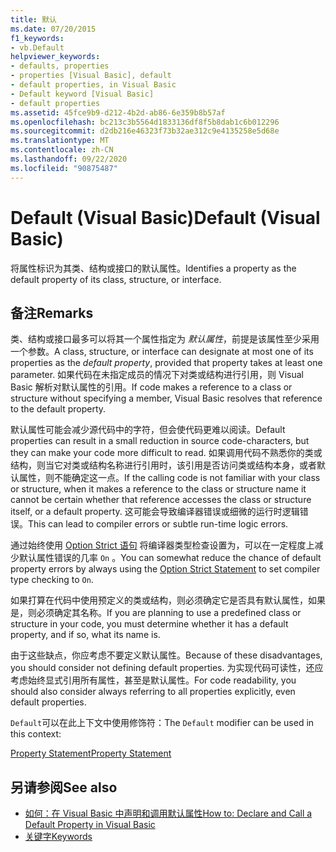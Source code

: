 ```yaml
---
title: 默认
ms.date: 07/20/2015
f1_keywords:
- vb.Default
helpviewer_keywords:
- defaults, properties
- properties [Visual Basic], default
- default properties, in Visual Basic
- Default keyword [Visual Basic]
- default properties
ms.assetid: 45fce9b9-d212-4b2d-ab86-6e359b8b57af
ms.openlocfilehash: bc213c3b5564d1833136df8f5b8dab1c6b012296
ms.sourcegitcommit: d2db216e46323f73b32ae312c9e4135258e5d68e
ms.translationtype: MT
ms.contentlocale: zh-CN
ms.lasthandoff: 09/22/2020
ms.locfileid: "90875487"
---
```

# <a name="default-visual-basic"></a><span data-ttu-id="8e2c9-102">Default (Visual Basic)</span><span class="sxs-lookup"><span data-stu-id="8e2c9-102">Default (Visual Basic)</span></span>

<span data-ttu-id="8e2c9-103">将属性标识为其类、结构或接口的默认属性。</span><span class="sxs-lookup"><span data-stu-id="8e2c9-103">Identifies a property as the default property of its class, structure, or interface.</span></span>  
  
## <a name="remarks"></a><span data-ttu-id="8e2c9-104">备注</span><span class="sxs-lookup"><span data-stu-id="8e2c9-104">Remarks</span></span>  

 <span data-ttu-id="8e2c9-105">类、结构或接口最多可以将其一个属性指定为 *默认属性*，前提是该属性至少采用一个参数。</span><span class="sxs-lookup"><span data-stu-id="8e2c9-105">A class, structure, or interface can designate at most one of its properties as the *default property*, provided that property takes at least one parameter.</span></span> <span data-ttu-id="8e2c9-106">如果代码在未指定成员的情况下对类或结构进行引用，则 Visual Basic 解析对默认属性的引用。</span><span class="sxs-lookup"><span data-stu-id="8e2c9-106">If code makes a reference to a class or structure without specifying a member, Visual Basic resolves that reference to the default property.</span></span>  
  
 <span data-ttu-id="8e2c9-107">默认属性可能会减少源代码中的字符，但会使代码更难以阅读。</span><span class="sxs-lookup"><span data-stu-id="8e2c9-107">Default properties can result in a small reduction in source code-characters, but they can make your code more difficult to read.</span></span> <span data-ttu-id="8e2c9-108">如果调用代码不熟悉你的类或结构，则当它对类或结构名称进行引用时，该引用是否访问类或结构本身，或者默认属性，则不能确定这一点。</span><span class="sxs-lookup"><span data-stu-id="8e2c9-108">If the calling code is not familiar with your class or structure, when it makes a reference to the class or structure name it cannot be certain whether that reference accesses the class or structure itself, or a default property.</span></span> <span data-ttu-id="8e2c9-109">这可能会导致编译器错误或细微的运行时逻辑错误。</span><span class="sxs-lookup"><span data-stu-id="8e2c9-109">This can lead to compiler errors or subtle run-time logic errors.</span></span>  
  
 <span data-ttu-id="8e2c9-110">通过始终使用 [Option Strict 语句](../statements/option-strict-statement.md) 将编译器类型检查设置为，可以在一定程度上减少默认属性错误的几率 `On` 。</span><span class="sxs-lookup"><span data-stu-id="8e2c9-110">You can somewhat reduce the chance of default property errors by always using the [Option Strict Statement](../statements/option-strict-statement.md) to set compiler type checking to `On`.</span></span>  
  
 <span data-ttu-id="8e2c9-111">如果打算在代码中使用预定义的类或结构，则必须确定它是否具有默认属性，如果是，则必须确定其名称。</span><span class="sxs-lookup"><span data-stu-id="8e2c9-111">If you are planning to use a predefined class or structure in your code, you must determine whether it has a default property, and if so, what its name is.</span></span>  
  
 <span data-ttu-id="8e2c9-112">由于这些缺点，你应考虑不要定义默认属性。</span><span class="sxs-lookup"><span data-stu-id="8e2c9-112">Because of these disadvantages, you should consider not defining default properties.</span></span> <span data-ttu-id="8e2c9-113">为实现代码可读性，还应考虑始终显式引用所有属性，甚至是默认属性。</span><span class="sxs-lookup"><span data-stu-id="8e2c9-113">For code readability, you should also consider always referring to all properties explicitly, even default properties.</span></span>  
  
 <span data-ttu-id="8e2c9-114">`Default`可以在此上下文中使用修饰符：</span><span class="sxs-lookup"><span data-stu-id="8e2c9-114">The `Default` modifier can be used in this context:</span></span>  
  
 [<span data-ttu-id="8e2c9-115">Property Statement</span><span class="sxs-lookup"><span data-stu-id="8e2c9-115">Property Statement</span></span>](../statements/property-statement.md)  
  
## <a name="see-also"></a><span data-ttu-id="8e2c9-116">另请参阅</span><span class="sxs-lookup"><span data-stu-id="8e2c9-116">See also</span></span>

- [<span data-ttu-id="8e2c9-117">如何：在 Visual Basic 中声明和调用默认属性</span><span class="sxs-lookup"><span data-stu-id="8e2c9-117">How to: Declare and Call a Default Property in Visual Basic</span></span>](../../programming-guide/language-features/procedures/how-to-declare-and-call-a-default-property.md)
- [<span data-ttu-id="8e2c9-118">关键字</span><span class="sxs-lookup"><span data-stu-id="8e2c9-118">Keywords</span></span>](../keywords/index.md)
